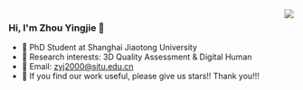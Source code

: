 <img align="right" src="https://github-readme-stats.vercel.app/api?username=zyj-2000&show_icons=true&icon_color=ADFF2F&text_color=718096&bg_color=ffffff&hide_title=true" />

### Hi, I'm Zhou Yingjie 👋

- 🔭 PhD Student at Shanghai Jiaotong University
- 🌱 Research interests: 3D Quality Assessment & Digital Human
- 💬 Email: zyj2000@sjtu.edu.cn
- 👯 If you find our work useful, please give us stars!! Thank you!!!

<!--
**zyj-2000/zyj-2000** is a ✨ _special_ ✨ repository because its `README.md` (this file) appears on your GitHub profile.
CE1D2D
Here are some ideas to get you started:


- 😄 Pronouns: ...
- ⚡ Fun fact: ...
-->
